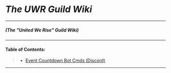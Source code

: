 *The UWR Guild Wiki*
=========================
****
##### (The "*United We Rise*" Guild Wiki)
****
#### **Table of Contents:** 
> - [Event Countdown Bot Cmds (Discord)](/wiki/eventtimers.md)
**** 